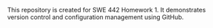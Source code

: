 This repository is created for SWE 442 Homework 1. It demonstrates version control and configuration management using GitHub.

